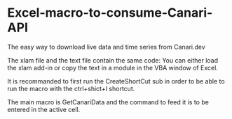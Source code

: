 # Excel-macro-to-consume-Canari-API
The easy way to download live data and time series from Canari.dev

The xlam file and the text file contain the same code: You can either load the xlam add-in or copy the text in a module in the VBA window of Excel.

It is recommanded to first run the CreateShortCut sub in order to be able to run the macro with the ctrl+shict+I shortcut.

The main macro is GetCanariData and the command to feed it is to be entered in the active cell.
